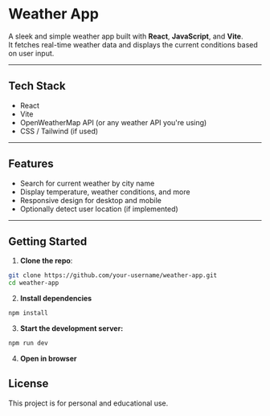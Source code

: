 # Weather App

A sleek and simple weather app built with **React**, **JavaScript**, and **Vite**.  
It fetches real-time weather data and displays the current conditions based on user input.

---

## Tech Stack

- React
- Vite
- OpenWeatherMap API (or any weather API you're using)
- CSS / Tailwind (if used)

---

## Features

- Search for current weather by city name
- Display temperature, weather conditions, and more
- Responsive design for desktop and mobile
- Optionally detect user location (if implemented)

---

## Getting Started

1. **Clone the repo**:

```bash
git clone https://github.com/your-username/weather-app.git
cd weather-app
```
2. **Install dependencies**
```bash
npm install
```
3. **Start the development server:**
```bash
npm run dev
```
4. **Open in browser**

## License
This project is for personal and educational use.
